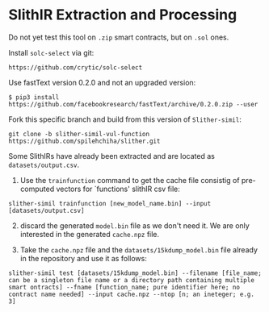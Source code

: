 # SlithIR Extraction and Processing

Do not yet test this tool on `.zip` smart contracts, but on `.sol` ones.

Install `solc-select` via git:
```
https://github.com/crytic/solc-select
```

Use fastText version 0.2.0 and not an upgraded version:
```
$ pip3 install https://github.com/facebookresearch/fastText/archive/0.2.0.zip --user
```

Fork this specific branch and build from this version of `Slither-simil`:
```
git clone -b slither-simil-vul-function  https://github.com/spilehchiha/slither.git
```

Some SlithIRs have already been extracted and are located as `datasets/output.csv`.

1. Use the `trainfunction` command to get the cache file consistig of pre-computed vectors for `functions' slithIR csv file:
```
slither-simil trainfunction [new_model_name.bin] --input [datasets/output.csv]
```

2. discard the generated `model.bin` file as we don't need it. We are only interested in the generated `cache.npz` file.

3. Take the `cache.npz` file and the `datasets/15kdump_model.bin` file already in the repository and use it as follows:
```
slither-simil test [datasets/15kdump_model.bin] --filename [file_name; can be a singleton file name or a directory path containing multiple smart ontracts] --fname [function_name; pure identifier here; no contract name needed] --input cache.npz --ntop [n; an ineteger; e.g. 3]
```
